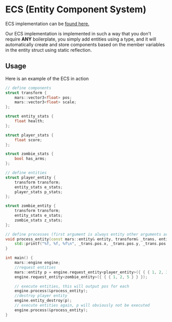 # ECS (Entity Component System)

ECS implementation can be [found here.](../include/mars/engine/engine.hpp)

Our ECS implementation is implemented in such a way that you don't require **ANY** boilerplate, you simply add entities using a type, and it will automatically create and store components based on the member variables in the entity struct using static reflection.

## Usage

Here is an example of the ECS in action

```c++
// define components
struct transform {
    mars::vector3<float> pos;
    mars::vector3<float> scale;
};

struct entity_stats {
    float health;
};

struct player_stats {
    float score;
};

struct zombie_stats {
    bool has_arms;
};

// define entities
struct player_entity {
    transform transform;
    entity_stats e_stats;
    player_stats p_stats;
};

struct zombie_entity {
    transform transform;
    entity_stats e_stats;
    zombie_stats z_stats;
};

// define processes (first argument is always entity other arguments are the components can be a ref or a copy it doesn’t matter but if you care about performance please use a ref, also make it const if you dont want people changing it)
void process_entity(const mars::entity& entity, transform& _trans, entity_stats& _stats) {
    std::printf("%f, %f, %f\n", _trans.pos.x, _trans.pos.y, _trans.pos.z);
}

int main() {
    mars::engine engine;
    //request entities
    mars::entity p = engine.request_entity<player_entity>({ { { 1, 2, 3 } } });
    engine.request_entity<zombie_entity>({ { { 1, 2, 5 } } });

    // execute entities, this will output pos for each
    engine.process(&process_entity);
    //destroy player entity
    engine.entity_destroy(p);
    // execute entities again, p will obviously not be executed
    engine.process(&process_entity);
}

```